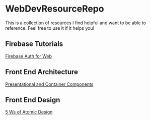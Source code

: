 # WebDevResourceRepo
This is a collection of resources I find helpful and want to be able to reference. Feel free to use it if it helps you!

## Firebase Tutorials
[Firebase Auth for Web](https://www.youtube.com/watch?v=-OKrloDzGpU&index=6&list=PLl-K7zZEsYLnq6DvMtUJVDLe4w5wcTwUl)

## Front End Architecture
[Presentational and Container Components](https://medium.com/@dan_abramov/smart-and-dumb-components-7ca2f9a7c7d0)

## Front End Design
[5 Ws of Atomic Design](https://www.youtube.com/watch?v=q7b1W47Fbng&feature=youtu.be)


